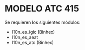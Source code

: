 # MODELO ATC 415 

Se requieren los siguientes módulos:
* l10n_es_igic (Binhex)
* l10n_es_aeat
* l10n_es_atc (Binhex)